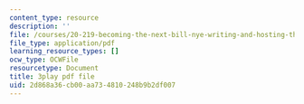 ```yaml
---
content_type: resource
description: ''
file: /courses/20-219-becoming-the-next-bill-nye-writing-and-hosting-the-educational-show-january-iap-2015/2d868a36cb00aa734810248b9b2df007_zIkFlvzJLNY.pdf
file_type: application/pdf
learning_resource_types: []
ocw_type: OCWFile
resourcetype: Document
title: 3play pdf file
uid: 2d868a36-cb00-aa73-4810-248b9b2df007
---
```

